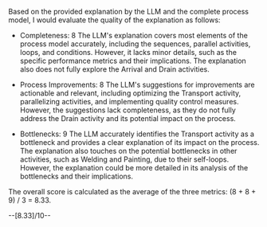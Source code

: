 Based on the provided explanation by the LLM and the complete process model, I would evaluate the quality of the explanation as follows:

* Completeness: 8
The LLM's explanation covers most elements of the process model accurately, including the sequences, parallel activities, loops, and conditions. However, it lacks minor details, such as the specific performance metrics and their implications. The explanation also does not fully explore the Arrival and Drain activities.

* Process Improvements: 8
The LLM's suggestions for improvements are actionable and relevant, including optimizing the Transport activity, parallelizing activities, and implementing quality control measures. However, the suggestions lack completeness, as they do not fully address the Drain activity and its potential impact on the process.

* Bottlenecks: 9
The LLM accurately identifies the Transport activity as a bottleneck and provides a clear explanation of its impact on the process. The explanation also touches on the potential bottlenecks in other activities, such as Welding and Painting, due to their self-loops. However, the explanation could be more detailed in its analysis of the bottlenecks and their implications.

The overall score is calculated as the average of the three metrics: (8 + 8 + 9) / 3 = 8.33.

--[8.33]/10--